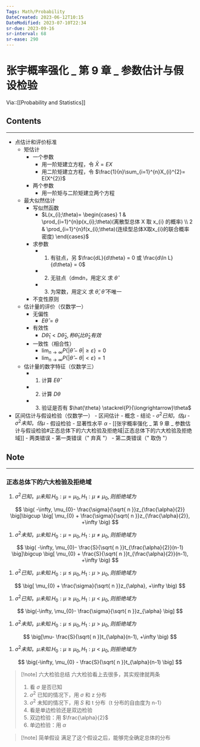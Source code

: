 ```yaml
---
Tags: Math/Probability
DateCreated: 2023-06-12T10:15
DateModified: 2023-07-10T22:34
sr-due: 2023-09-16
sr-interval: 68
sr-ease: 290
---
```

# 张宇概率强化 _ 第 9 章 _ 参数估计与假设检验
Via::[[Probability and Statistics]]

## Contents
---
- 点估计和评价标准
	- 矩估计
		- 一个参数
			- 用一阶矩建立方程，令 $\bar{X} = EX$
			- 用二阶矩建立方程，令 $\frac{1}{n}\sum_{i=1}^{n}X_{i}^{2}= E(X^{2})$
		- 两个参数
			- 用一阶矩与二阶矩建立两个方程
	- 最大似然估计
		- 写似然函数
			- $L(x_{i};\theta)= \begin{cases} 1 & \prod_{i=1}^{n}p(x_{i};\theta)(离散型总体 X 取 x_{i} 的概率) \\ 2 & \prod_{i=1}^{n}f(x_{i};\theta)(连续型总体X取x_{i}的联合概率密度) \end{cases}$
		- 求参数
			- 1. 有驻点，另 $\frac{dL}{d\theta} = 0 或 \frac{d\ln L}{d\theta} = 0$
			- 2. 无驻点（dmdn，用定义 求 $\hat{\theta}$
			- 3. 为常数，用定义 求 $\hat{\theta}$, $\hat{\theta}$ 不唯一
		- 不变性原则
	- 估计量的评价（仅数学一）
		- 无偏性
			- $E\hat{\theta} = \theta$
		- 有效性
			- $D \hat{\theta}_{1} < D \hat{\theta}_{2}, 称 \hat{\theta}_{1}比 \hat{\theta}_{2} 有效$
		- 一致性（相合性）
			- $\lim_{ n \to \infty}P\{|\hat{\theta}-\theta|\geq\varepsilon\} = 0$
			- $\lim_{ n \to \infty }P\{|\hat{\theta}-\theta| < \varepsilon\} = 1$
	- 估计量的数字特征（仅数学三）
		- 1. 计算 $E \hat{\theta}$
		- 2. 计算 $D \theta$
		- 3. 验证是否有 $\hat{\theta} \stackrel{P}{\longrightarrow}\theta$
- 区间估计与假设检验（仅数学一）
	  - 区间估计
		  - 概念
		  - 结论
			  - $\sigma^{2}已知，估\mu$
			  - $\sigma^{2}未知，估\mu$
	  - 假设检验
		  - 显著性水平 $\alpha$
		  - [[张宇概率强化 _ 第 9 章 _ 参数估计与假设检验#正态总体下的六大检验及拒绝域|正态总体下的六大检验及拒绝域]]
	  - 两类错误
		  - 第一类错误（" 弃真 "）
		  - 第二类错误（" 取伪 "）

## Note
---
### 正态总体下的六大检验及拒绝域

1. $\sigma^{2} 已知，\mu 未知.  H_{0}:\mu = \mu_{0},H_{1}:\mu\neq \mu_{0},则拒绝域为$

$$
\big( -\infty, \mu_{0}- \frac{\sigma}{\sqrt{ n }}z_{\frac{\alpha}{2}} \big]\bigcup \big[ \mu_{0} + \frac{\sigma}{\sqrt{ n }}z_{\frac{\alpha}{2}}, +\infty \big)
$$

1. $\sigma^{2} 未知，\mu 未知.  H_{0}:\mu = \mu_{0},H_{1}:\mu\neq \mu_{0},则拒绝域为$

$$
\big( -\infty, \mu_{0}- \frac{S}{\sqrt{ n }}t_{\frac{\alpha}{2}}(n-1) \big]\bigcup \big[ \mu_{0} + \frac{S}{\sqrt{ n }}t_{\frac{\alpha}{2}}(n-1), +\infty \big)
$$

1. $\sigma^{2} 已知，\mu 未知.  H_{0}:\mu \leq \mu_{0},H_{1}:\mu > \mu_{0},则拒绝域为$

$$
\big[ \mu_{0} + \frac{\sigma}{\sqrt{ n }}z_{\alpha}, +\infty \big)
$$

1. $\sigma^{2} 已知，\mu 未知.  H_{0}:\mu \geq \mu_{0},H_{1}:\mu < \mu_{0},则拒绝域为$

$$
\big(-\infty, \mu_{0}- \frac{\sigma}{\sqrt{ n }}z_{\alpha} \big]
$$

1. $\sigma^{2} 未知，\mu 未知.  H_{0}:\mu \leq \mu_{0},H_{1}:\mu > \mu_{0},则拒绝域为$

$$
\big[\mu- \frac{S}{\sqrt{ n }}t_{\alpha}(n-1), +\infty \big)
$$

1. $\sigma^{2} 未知，\mu 未知.  H_{0}:\mu \geq \mu_{0},H_{1}:\mu < \mu_{0},则拒绝域为$

$$
\big(-\infty, \mu_{0} - \frac{S}{\sqrt{ n }}t_{\alpha}(n-1) \big]
$$

> [!note] 六大检验总结
> 六大检验看上去很多，其实规律就两条
> 1. 看 $\sigma$ 是否已知
> 	1. $\sigma^{2}$ 已知的情况下，用 $\sigma$ 和 z 分布
> 	2. $\sigma^{2}$ 未知的情况下，用 $S$ 和 t 分布（t 分布的自由度为 n-1）
> 2. 看是单边检验还是双边检验
> 	1. 双边检验：用 $\frac{\alpha}{2}$
> 	2. 单边检验：用 $\alpha$

> [!note] 简单假设
> 满足了这个假设之后，能够完全确定总体的分布
